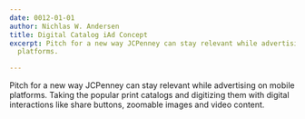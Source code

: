 ```yaml
---
date: 0012-01-01
author: Nichlas W. Andersen
title: Digital Catalog iAd Concept
excerpt: Pitch for a new way JCPenney can stay relevant while advertising on mobile
  platforms.

---
```


Pitch for a new way JCPenney can stay relevant while advertising on mobile platforms. Taking the popular print catalogs and digitizing them with digital interactions like share buttons, zoomable images and video content.